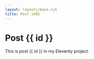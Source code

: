 ```yaml
---
layout: layouts/base.njk
title: Post 1495
---
```


# Post {{ id }}

This is post {{ id }} in my Eleventy project.
